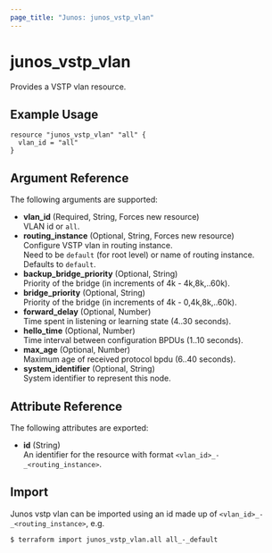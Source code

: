 ```yaml
---
page_title: "Junos: junos_vstp_vlan"
---
```


# junos_vstp_vlan

Provides a VSTP vlan resource.

## Example Usage

```hcl
resource "junos_vstp_vlan" "all" {
  vlan_id = "all"
}
```

## Argument Reference

The following arguments are supported:

- **vlan_id** (Required, String, Forces new resource)  
  VLAN id or `all`.
- **routing_instance** (Optional, String, Forces new resource)  
  Configure VSTP vlan in routing instance.  
  Need to be `default` (for root level) or name of routing instance.  
  Defaults to `default`.
- **backup_bridge_priority** (Optional, String)  
  Priority of the bridge (in increments of 4k - 4k,8k,..60k).
- **bridge_priority** (Optional, String)  
  Priority of the bridge (in increments of 4k - 0,4k,8k,..60k).
- **forward_delay** (Optional, Number)  
  Time spent in listening or learning state (4..30 seconds).
- **hello_time** (Optional, Number)  
  Time interval between configuration BPDUs (1..10 seconds).
- **max_age** (Optional, Number)  
  Maximum age of received protocol bpdu (6..40 seconds).
- **system_identifier** (Optional, String)  
  System identifier to represent this node.

## Attribute Reference

The following attributes are exported:

- **id** (String)  
  An identifier for the resource with format `<vlan_id>_-_<routing_instance>`.

## Import

Junos vstp vlan can be imported using an id made up of `<vlan_id>_-_<routing_instance>`, e.g.

```shell
$ terraform import junos_vstp_vlan.all all_-_default
```
